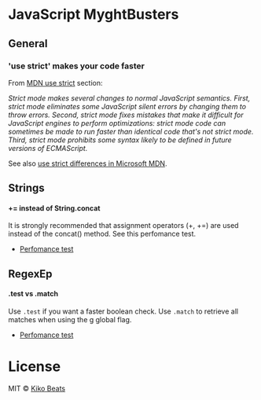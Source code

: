 # JavaScript MyghtBusters

## General

### 'use strict' makes your code faster

From [MDN use strict](https://developer.mozilla.org/en-US/docs/Web/JavaScript/Reference/Strict_mode) section:

*Strict mode makes several changes to normal JavaScript semantics. First, strict mode eliminates some JavaScript silent errors by changing them to throw errors. Second, strict mode fixes mistakes that make it difficult for JavaScript engines to perform optimizations: strict mode code can sometimes be made to run faster than identical code that's not strict mode. Third, strict mode prohibits some syntax likely to be defined in future versions of ECMAScript.*


See also [use strict differences in Microsoft MDN](https://msdn.microsoft.com/library/br230269%28v=vs.94%29.aspx).

## Strings

#### += instead of String.concat

It is strongly recommended that assignment operators (+, +=) are used instead of the concat() method. See this perfomance test.

* [Perfomance test](https://jsperf.com/concat-vs-plus-vs-join)

## RegexEp

#### .test vs .match

Use `.test` if you want a faster boolean check. Use `.match` to retrieve all matches when using the g global flag.

* [Perfomance test](http://jsperf.com/test-vs-match-regex)

# License

MIT © [Kiko Beats](http://kikobeats.com)
